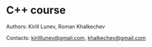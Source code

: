 # C++ course

Authors: Kirill Lunev, Roman Khalkechev

Contacts:  kirilllunev@gmail.com, khalkechev@gmail.com
